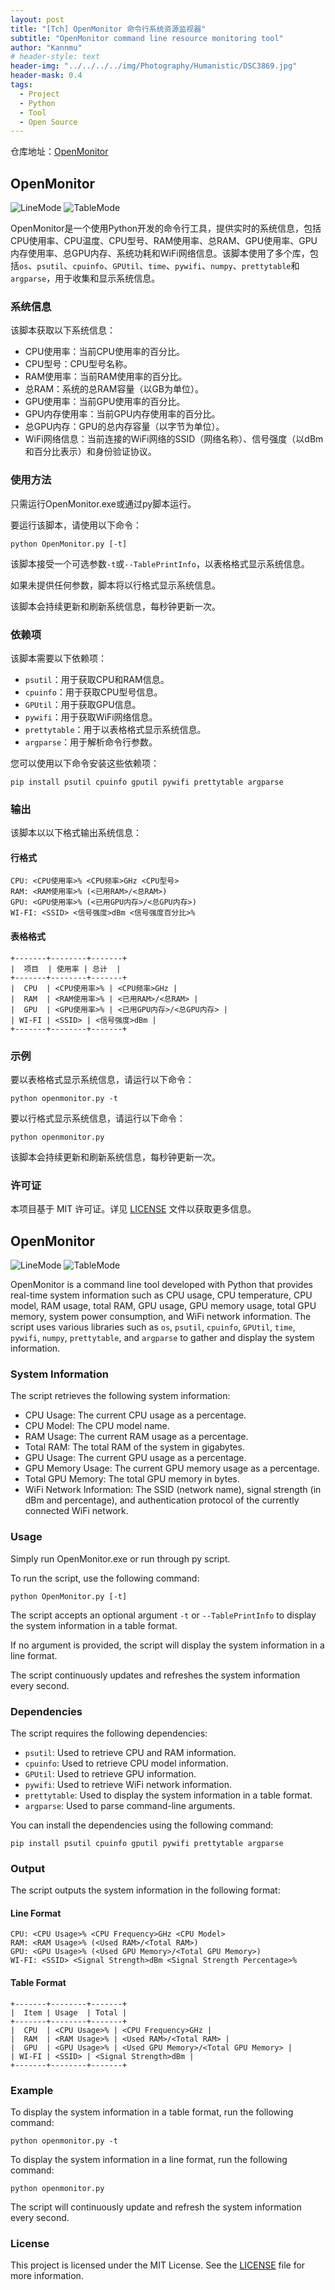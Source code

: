 ```yaml
---
layout: post
title: "[Tch] OpenMonitor 命令行系统资源监视器"
subtitle: "OpenMonitor command line resource monitoring tool"
author: "Kannmu"
# header-style: text
header-img: "../../../../img/Photography/Humanistic/DSC3869.jpg"
header-mask: 0.4
tags:
  - Project
  - Python
  - Tool
  - Open Source
---
```


仓库地址：[OpenMonitor](https://github.com/Kannmu/OpenMonitor/tree/v0.1)

## OpenMonitor

![LineMode](https://github.com/Kannmu/OpenMonitor/assets/53987473/5aac234f-d9aa-4e97-808a-b38e37356c76)
![TableMode](https://github.com/Kannmu/OpenMonitor/assets/53987473/a94d2755-de33-4256-ad2c-10025fc90882)

OpenMonitor是一个使用Python开发的命令行工具，提供实时的系统信息，包括CPU使用率、CPU温度、CPU型号、RAM使用率、总RAM、GPU使用率、GPU内存使用率、总GPU内存、系统功耗和WiFi网络信息。该脚本使用了多个库，包括`os`、`psutil`、`cpuinfo`、`GPUtil`、`time`、`pywifi`、`numpy`、`prettytable`和`argparse`，用于收集和显示系统信息。

### 系统信息

该脚本获取以下系统信息：

- CPU使用率：当前CPU使用率的百分比。
- CPU型号：CPU型号名称。
- RAM使用率：当前RAM使用率的百分比。
- 总RAM：系统的总RAM容量（以GB为单位）。
- GPU使用率：当前GPU使用率的百分比。
- GPU内存使用率：当前GPU内存使用率的百分比。
- 总GPU内存：GPU的总内存容量（以字节为单位）。
- WiFi网络信息：当前连接的WiFi网络的SSID（网络名称）、信号强度（以dBm和百分比表示）和身份验证协议。

### 使用方法

只需运行OpenMonitor.exe或通过py脚本运行。

要运行该脚本，请使用以下命令：

```
python OpenMonitor.py [-t]
```

该脚本接受一个可选参数`-t`或`--TablePrintInfo`，以表格格式显示系统信息。

如果未提供任何参数，脚本将以行格式显示系统信息。

该脚本会持续更新和刷新系统信息，每秒钟更新一次。

### 依赖项

该脚本需要以下依赖项：

- `psutil`：用于获取CPU和RAM信息。
- `cpuinfo`：用于获取CPU型号信息。
- `GPUtil`：用于获取GPU信息。
- `pywifi`：用于获取WiFi网络信息。
- `prettytable`：用于以表格格式显示系统信息。
- `argparse`：用于解析命令行参数。

您可以使用以下命令安装这些依赖项：

```
pip install psutil cpuinfo gputil pywifi prettytable argparse
```

### 输出

该脚本以以下格式输出系统信息：

#### 行格式

```
CPU: <CPU使用率>% <CPU频率>GHz <CPU型号>
RAM: <RAM使用率>% (<已用RAM>/<总RAM>)
GPU: <GPU使用率>% (<已用GPU内存>/<总GPU内存>)
WI-FI: <SSID> <信号强度>dBm <信号强度百分比>%
```

#### 表格格式

```
+-------+--------+-------+
|  项目  | 使用率 | 总计  |
+-------+--------+-------+
|  CPU  | <CPU使用率>% | <CPU频率>GHz |
|  RAM  | <RAM使用率>% | <已用RAM>/<总RAM> |
|  GPU  | <GPU使用率>% | <已用GPU内存>/<总GPU内存> |
| WI-FI | <SSID> | <信号强度>dBm |
+-------+--------+-------+
```

### 示例

要以表格格式显示系统信息，请运行以下命令：

```
python openmonitor.py -t
```

要以行格式显示系统信息，请运行以下命令：

```
python openmonitor.py
```

该脚本会持续更新和刷新系统信息，每秒钟更新一次。

### 许可证

本项目基于 MIT 许可证。详见 [LICENSE](LICENSE) 文件以获取更多信息。

## OpenMonitor

![LineMode](https://github.com/Kannmu/OpenMonitor/assets/53987473/5aac234f-d9aa-4e97-808a-b38e37356c76)
![TableMode](https://github.com/Kannmu/OpenMonitor/assets/53987473/a94d2755-de33-4256-ad2c-10025fc90882)

OpenMonitor is a command line tool developed with Python that provides real-time system information such as CPU usage, CPU temperature, CPU model, RAM usage, total RAM, GPU usage, GPU memory usage, total GPU memory, system power consumption, and WiFi network information. The script uses various libraries such as `os`, `psutil`, `cpuinfo`, `GPUtil`, `time`, `pywifi`, `numpy`, `prettytable`, and `argparse` to gather and display the system information.

### System Information

The script retrieves the following system information:

- CPU Usage: The current CPU usage as a percentage.
- CPU Model: The CPU model name.
- RAM Usage: The current RAM usage as a percentage.
- Total RAM: The total RAM of the system in gigabytes.
- GPU Usage: The current GPU usage as a percentage.
- GPU Memory Usage: The current GPU memory usage as a percentage.
- Total GPU Memory: The total GPU memory in bytes.
- WiFi Network Information: The SSID (network name), signal strength (in dBm and percentage), and authentication protocol of the currently connected WiFi network.

### Usage

Simply run OpenMonitor.exe or run through py script.

To run the script, use the following command:

```
python OpenMonitor.py [-t]
```

The script accepts an optional argument `-t` or `--TablePrintInfo` to display the system information in a table format.

If no argument is provided, the script will display the system information in a line format.

The script continuously updates and refreshes the system information every second.

### Dependencies

The script requires the following dependencies:

- `psutil`: Used to retrieve CPU and RAM information.
- `cpuinfo`: Used to retrieve CPU model information.
- `GPUtil`: Used to retrieve GPU information.
- `pywifi`: Used to retrieve WiFi network information.
- `prettytable`: Used to display the system information in a table format.
- `argparse`: Used to parse command-line arguments.

You can install the dependencies using the following command:

```
pip install psutil cpuinfo gputil pywifi prettytable argparse
```

### Output

The script outputs the system information in the following format:

#### Line Format

```
CPU: <CPU Usage>% <CPU Frequency>GHz <CPU Model>
RAM: <RAM Usage>% (<Used RAM>/<Total RAM>)
GPU: <GPU Usage>% (<Used GPU Memory>/<Total GPU Memory>)
WI-FI: <SSID> <Signal Strength>dBm <Signal Strength Percentage>%
```

#### Table Format

```
+-------+--------+-------+
|  Item | Usage  | Total |
+-------+--------+-------+
|  CPU  | <CPU Usage>% | <CPU Frequency>GHz |
|  RAM  | <RAM Usage>% | <Used RAM>/<Total RAM> |
|  GPU  | <GPU Usage>% | <Used GPU Memory>/<Total GPU Memory> |
| WI-FI | <SSID> | <Signal Strength>dBm |
+-------+--------+-------+
```

### Example

To display the system information in a table format, run the following command:

```
python openmonitor.py -t
```

To display the system information in a line format, run the following command:

```
python openmonitor.py
```

The script will continuously update and refresh the system information every second.

### License

This project is licensed under the MIT License. See the [LICENSE](LICENSE) file for more information.